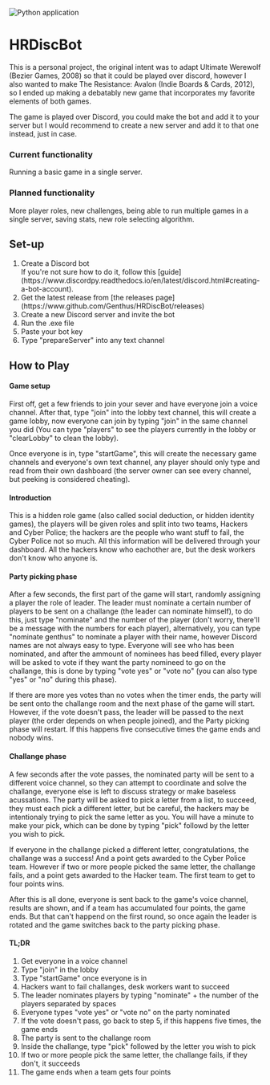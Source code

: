 ![Python application](https://github.com/Genthus/HRDiscBot/workflows/Python%20application/badge.svg)
# HRDiscBot

This is a personal project, the original intent was to adapt Ultimate Werewolf (Bezier Games, 2008) so that it could be played over discord, however I also wanted to make The Resistance: Avalon (Indie Boards & Cards, 2012), so I ended up making a debatably new game that incorporates my favorite elements of both games.

The game is played over Discord, you could make the bot and add it to your server but I would recommend to create a new server and add it to that one instead, just in case.

### Current functionality

Running a basic game in a single server.

### Planned functionality

More player roles, new challenges, being able to run multiple games in a single server, saving stats, new role selecting algorithm.

## Set-up

<ol>
<li>Create a Discord bot</li>
    If you're not sure how to do it, follow this [guide](https://www.discordpy.readthedocs.io/en/latest/discord.html#creating-a-bot-account).
<li>Get the latest release from [the releases page](https://www.github.com/Genthus/HRDiscBot/releases)</li>
<li>Create a new Discord server and invite the bot</li>
<li>Run the .exe file</li>
    <li>Paste your bot key</li>
<li>Type "prepareServer" into any text channel</li>
</ol> 

## How to Play

#### Game setup

First off, get a few friends to join your sever and have everyone join a voice channel. After that, type "join" into the lobby text channel, this will create a game lobby, now everyone can join by typing "join" in the same channel you did (You can type "players" to see the players currently in the lobby or "clearLobby" to clean the lobby).

Once everyone is in, type "startGame", this will create the necessary game channels and everyone's own text channel, any player should only type and read from their own dashboard (the server owner can see every channel, but peeking is considered cheating).

#### Introduction

This is a hidden role game (also called social deduction, or hidden identity games), the players will be given roles and split into two teams, Hackers and Cyber Police; the hackers are the people who want stuff to fail, the Cyber Police not so much. All this information will be delivered through your dashboard. All the hackers know who eachother are, but the desk workers don't know who anyone is.

#### Party picking phase

After a few seconds, the first part of the game will start, randomly assigning a player the role of leader. The leader must nominate a certain number of players to be sent on a challange (the leader can nominate himself), to do this, just type "nominate" and the number of the player (don't worry, there'll be a message with the numbers for each player), alternatively, you can type "nominate genthus" to nominate a player with their name, however Discord names are not always easy to type. Everyone will see who has been nominated, and after the ammount of nominees has beed filled, every player will be asked to vote if they want the party nomineed to go on the challange, this is done by typing "vote yes" or "vote no" (you can also type "yes" or "no" during this phase).

If there are more yes votes than no votes when the timer ends, the party will be sent onto the challange room and the next phase of the game will start. However, if the vote doesn't pass, the leader will be passed to the next player (the order depends on when people joined), and the Party picking phase will restart. If this happens five consecutive times the game ends and nobody wins.

#### Challange phase

A few seconds after the vote passes, the nominated party will be sent to a different voice channel, so they can attempt to coordinate and solve the challange, everyone else is left to discuss strategy or make baseless acussations. The party will be asked to pick a letter from a list, to succeed, they must each pick a different letter, but be careful, the hackers may be intentionaly trying to pick the same letter as you. You will have a minute to make your pick, which can be done by typing "pick" followd by the letter you wish to pick.

If everyone in the challange picked a different letter, congratulations, the challange was a success! And a point gets awarded to the Cyber Police team. However if two or more people picked the same letter, the challange fails, and a point gets awarded to the Hacker team. The first team to get to four points wins.

After this is all done, everyone is sent back to the game's voice channel, results are shown, and if a team has accumulated four points, the game ends. But that can't happend on the first round, so once again the leader is rotated and the game switches back to the party picking phase.

#### TL;DR
<ol>
    <li>Get everyone in a voice channel</li>
    <li>Type "join" in the lobby</li>
    <li>Type "startGame" once everyone is in</li>
    <li>Hackers want to fail challanges, desk workers want to succeed</li>
    <li>The leader nominates players by typing "nominate" + the number of the players separated by spaces</li>
    <li>Everyone types "vote yes" or "vote no" on the party nominated</li>
    <li>If the vote doesn't pass, go back to step 5, if this happens five times, the game ends</li>
    <li>The party is sent to the challange room</li>
    <li>Inside the challange, type "pick" followed by the letter you wish to pick</li>
    <li>If two or more people pick the same letter, the challange fails, if they don't, it succeeds</li>
    <li>The game ends when a team gets four points</li>
